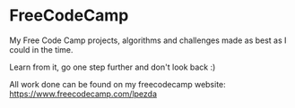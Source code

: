 # FreeCodeCamp
My Free Code Camp projects, algorithms and challenges made as best as I could in the time.

Learn from it, go one step further and don't look back :) 

All work done can be found on my freecodecamp website: https://www.freecodecamp.com/lpezda


